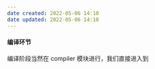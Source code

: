 ```yaml
---
date created: 2022-05-06 14:10
date updated: 2022-05-06 14:10
---
```


#### 编译环节

编译阶段当然在 compiler 模块进行，我们直接进入到
```js

```